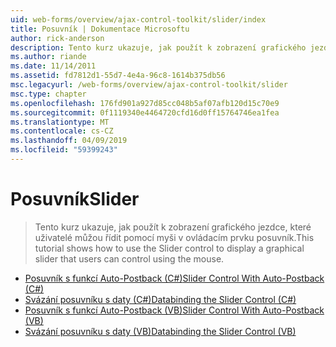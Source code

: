 ```yaml
---
uid: web-forms/overview/ajax-control-toolkit/slider/index
title: Posuvník | Dokumentace Microsoftu
author: rick-anderson
description: Tento kurz ukazuje, jak použít k zobrazení grafického jezdce, které uživatelé můžou řídit pomocí myši v ovládacím prvku posuvník.
ms.author: riande
ms.date: 11/14/2011
ms.assetid: fd7812d1-55d7-4e4a-96c8-1614b375db56
msc.legacyurl: /web-forms/overview/ajax-control-toolkit/slider
msc.type: chapter
ms.openlocfilehash: 176fd901a927d85cc048b5af07afb120d15c70e9
ms.sourcegitcommit: 0f1119340e4464720cfd16d0ff15764746ea1fea
ms.translationtype: MT
ms.contentlocale: cs-CZ
ms.lasthandoff: 04/09/2019
ms.locfileid: "59399243"
---
```

# <a name="slider"></a><span data-ttu-id="36fe5-103">Posuvník</span><span class="sxs-lookup"><span data-stu-id="36fe5-103">Slider</span></span>

> <span data-ttu-id="36fe5-104">Tento kurz ukazuje, jak použít k zobrazení grafického jezdce, které uživatelé můžou řídit pomocí myši v ovládacím prvku posuvník.</span><span class="sxs-lookup"><span data-stu-id="36fe5-104">This tutorial shows how to use the Slider control to display a graphical slider that users can control using the mouse.</span></span>


- [<span data-ttu-id="36fe5-105">Posuvník s funkcí Auto-Postback (C#)</span><span class="sxs-lookup"><span data-stu-id="36fe5-105">Slider Control With Auto-Postback (C#)</span></span>](using-the-slider-control-with-auto-postback-cs.md)
- [<span data-ttu-id="36fe5-106">Svázání posuvníku s daty (C#)</span><span class="sxs-lookup"><span data-stu-id="36fe5-106">Databinding the Slider Control (C#)</span></span>](databinding-the-slider-control-cs.md)
- [<span data-ttu-id="36fe5-107">Posuvník s funkcí Auto-Postback (VB)</span><span class="sxs-lookup"><span data-stu-id="36fe5-107">Slider Control With Auto-Postback (VB)</span></span>](using-the-slider-control-with-auto-postback-vb.md)
- [<span data-ttu-id="36fe5-108">Svázání posuvníku s daty (VB)</span><span class="sxs-lookup"><span data-stu-id="36fe5-108">Databinding the Slider Control (VB)</span></span>](databinding-the-slider-control-vb.md)
